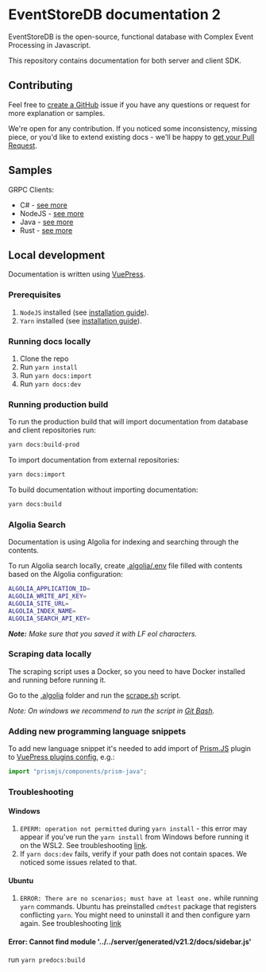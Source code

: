 # EventStoreDB documentation 2

EventStoreDB is the open-source, functional database with Complex Event Processing in Javascript.

This repository contains documentation for both server and client SDK.

## Contributing

Feel free to [create a GitHub](https://github.com/EventStore/documentation/issues/new) issue if you have any questions or request for more explanation or samples.

We're open for any contribution. If you noticed some inconsistency, missing piece, or you'd like to extend existing docs - we'll be happy to [get your Pull Request](https://github.com/EventStore/documentation/compare).

## Samples

GRPC Clients:
- C# - [see more](https://github.com/EventStore/EventStore-Client-Dotnet/tree/master/samples)
- NodeJS - [see more](https://github.com/EventStore/EventStore-Client-NodeJS/tree/master/samples)
- Java - [see more](https://github.com/EventStore/EventStoreDB-Client-Java/tree/trunk/db-client-java/src/test/java/com/eventstore/dbclient/samples)
- Rust - [see more](https://github.com/EventStore/EventStoreDB-Client-Rust/tree/master/examples)

## Local development

Documentation is written using [VuePress](https://vuepress.vuejs.org/).

### Prerequisites

1. `NodeJS` installed (see [installation guide](https://nodejs.org/en/download//)).
2. `Yarn` installed (see [installation guide](https://classic.yarnpkg.com/en/docs/install/)).

### Running docs locally

1. Clone the repo
2. Run `yarn install`
3. Run `yarn docs:import`
4. Run `yarn docs:dev`

### Running production build

To run the production build that will import documentation from database and client repositories run:

```bash
yarn docs:build-prod
```

To import documentation from external repositories:

```bash
yarn docs:import
```

To build documentation without importing documentation:

```bash
yarn docs:build
```

### Algolia Search

Documentation is using Algolia for indexing and searching through the contents.

To run Algolia search locally, create [.algolia/.env](.algolia/.env) file filled with contents based on the Algolia configuration:

```bash
ALGOLIA_APPLICATION_ID=
ALGOLIA_WRITE_API_KEY=
ALGOLIA_SITE_URL=
ALGOLIA_INDEX_NAME=
ALGOLIA_SEARCH_API_KEY=
```

_**Note:** Make sure that you saved it with LF eol characters._

### Scraping data locally

The scraping script uses a Docker, so you need to have Docker installed and running before running it.

Go to the [.algolia](.algolia) folder and run the [scrape.sh](.algolia/scrape.sh) script. 

*Note: On windows we recommend to run the script in [Git Bash](https://gitforwindows.org/).*

### Adding new programming language snippets

To add new language snippet it's needed to add import of [Prism.JS](https://prismjs.com/) plugin to [VuePress plugins config](docs/.vuepress/enhanceApp.js), e.g.:

```javascript
import "prismjs/components/prism-java";
```

### Troubleshooting

#### Windows

1. `EPERM: operation not permitted` during `yarn install` - this error may appear if you've run the `yarn install` from Windows before running it on the WSL2. See troubleshooting [link](https://stackoverflow.com/a/58414196).
2. If `yarn docs:dev` fails, verify if your path does not contain spaces. We noticed some issues related to that.

#### Ubuntu

1. `ERROR: There are no scenarios; must have at least one.` while running `yarn` commands. Ubuntu has preinstalled `cmdtest` package that registers conflicting `yarn`. You might need to uninstall it and then configure yarn again. See troubleshooting [link](https://github.com/yarnpkg/yarn/issues/2821#issuecomment-284181365)

#### Error: Cannot find module '../../server/generated/v21.2/docs/sidebar.js'

run `yarn predocs:build`
